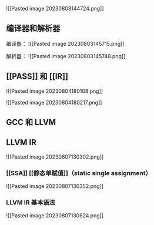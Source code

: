 ![[Pasted image 20230803144724.png]]


## 编译器和解析器

编译器：
![[Pasted image 20230803145715.png]]

解析器：
![[Pasted image 20230803145748.png]]

##  [[PASS]] 和 [[IR]]
![[Pasted image 20230804180108.png]]

![[Pasted image 20230804180217.png]]

## GCC 和 LLVM

## LLVM IR
![[Pasted image 20230807130302.png]]

### [[SSA]] [[静态单赋值]]（static single assignment）
![[Pasted image 20230807130352.png]]
### LLVM IR 基本语法
![[Pasted image 20230807130624.png]]

### 